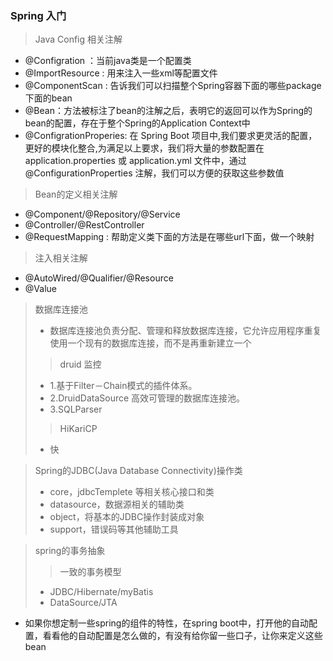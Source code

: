 ### Spring 入门
> Java Config 相关注解
+ @Configration ：当前java类是一个配置类
+ @ImportResource : 用来注入一些xml等配置文件
+ @ComponentScan : 告诉我们可以扫描整个Spring容器下面的哪些package下面的bean
+ @Bean：方法被标注了bean的注解之后，表明它的返回可以作为Spring的bean的配置，存在于整个Spring的Application Context中
+ @ConfigrationProperies: 在 Spring Boot 项目中,我们要求更灵活的配置，更好的模块化整合,为满足以上要求，我们将大量的参数配置在 application.properties 或 application.yml 文件中，通过 @ConfigurationProperties 注解，我们可以方便的获取这些参数值
> Bean的定义相关注解
+ @Component/@Repository/@Service
+ @Controller/@RestController
+ @RequestMapping : 帮助定义类下面的方法是在哪些url下面，做一个映射
> 注入相关注解
+ @AutoWired/@Qualifier/@Resource
+ @Value

>数据库连接池
> + 数据库连接池负责分配、管理和释放数据库连接，它允许应用程序重复使用一个现有的数据库连接，而不是再重新建立一个
> > druid 监控
> + 1.基于Filter－Chain模式的插件体系。 
> + 2.DruidDataSource 高效可管理的数据库连接池。
> + 3.SQLParser
> > HiKariCP
> + 快

> Spring的JDBC(Java Database Connectivity)操作类
> + core，jdbcTemplete 等相关核心接口和类
> + datasource，数据源相关的辅助类
> + object，将基本的JDBC操作封装成对象
> + support，错误码等其他辅助工具

>spring的事务抽象
>> 一致的事务模型
> + JDBC/Hibernate/myBatis
> + DataSource/JTA

+ 如果你想定制一些spring的组件的特性，在spring boot中，打开他的自动配置，看看他的自动配置是怎么做的，有没有给你留一些口子，让你来定义这些bean
